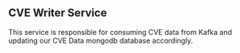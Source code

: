 ## CVE Writer Service

This service is responsible for consuming CVE data from Kafka and updating our CVE Data mongodb database accordingly.